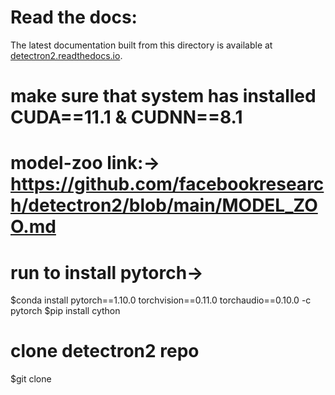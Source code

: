 # Read the docs:

The latest documentation built from this directory is available at [detectron2.readthedocs.io](https://detectron2.readthedocs.io/).
# make sure that system has installed CUDA==11.1 & CUDNN==8.1

# model-zoo link:-> https://github.com/facebookresearch/detectron2/blob/main/MODEL_ZOO.md

# run to install pytorch->
$conda install pytorch==1.10.0 torchvision==0.11.0 torchaudio==0.10.0 -c pytorch
$pip install cython
# clone detectron2 repo
$git clone 

